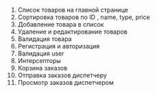 1) Список товаров на главной странице
2) Сортировка товаров по ID , name, type, price
3) Добавление товара в список
4) Удаление и редактирование товаров
5) Валидация товара
6) Регистрация и авторизация
7) Валидация user
8) Интерсепторы
9) Корзина заказов
10) Отправка заказов диспетчеру
11) Просмотр заказов диспетчером
